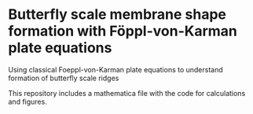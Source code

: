 # Butterfly scale membrane shape formation with Föppl-von-Karman plate equations
Using classical Foeppl-von-Karman plate equations to understand formation of butterfly scale ridges

This repository includes a mathematica file with the code for calculations and figures.
